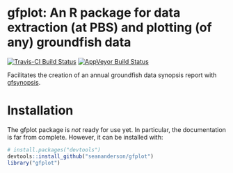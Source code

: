 # gfplot: An R package for data extraction (at PBS) and plotting (of any) groundfish data

[![Travis-CI Build Status](https://travis-ci.org/seananderson/gfplot.svg?branch=master)](https://travis-ci.org/seananderson/gfplot)
[![AppVeyor Build Status](https://ci.appveyor.com/api/projects/status/github/seananderson/gfplot?branch=master&svg=true)](https://ci.appveyor.com/project/seananderson/gfplot)

Facilitates the creation of an annual groundfish data synopsis report with [gfsynopsis](https://github.com/seananderson/gfsynopsis).

# Installation

The gfplot package is *not* ready for use yet. In particular, the documentation is far from complete. However, it can be installed with:

```r
# install.packages("devtools")
devtools::install_github("seananderson/gfplot")
library("gfplot")
```
